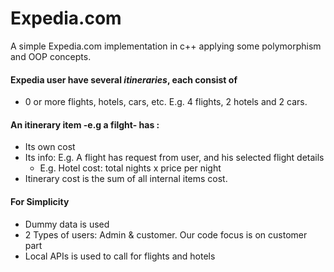 
# Expedia.com

A simple Expedia.com implementation in c++
applying some polymorphism and OOP concepts.

#### Expedia user have several *itineraries*, each consist of
* 0 or more flights, hotels, cars, etc. E.g. 4 flights, 2 hotels and 2 cars.
#### An itinerary item  -e.g a filght- has :
* Its own cost
* Its info: E.g. A flight has request from user, and his selected flight details
  - E.g. Hotel cost: total nights x price per night
* Itinerary cost is the sum of all internal items cost.
#### For Simplicity
* Dummy data is used
* 2 Types of users: Admin & customer. Our code focus is on customer part
* Local APIs is used to call for flights and hotels 



